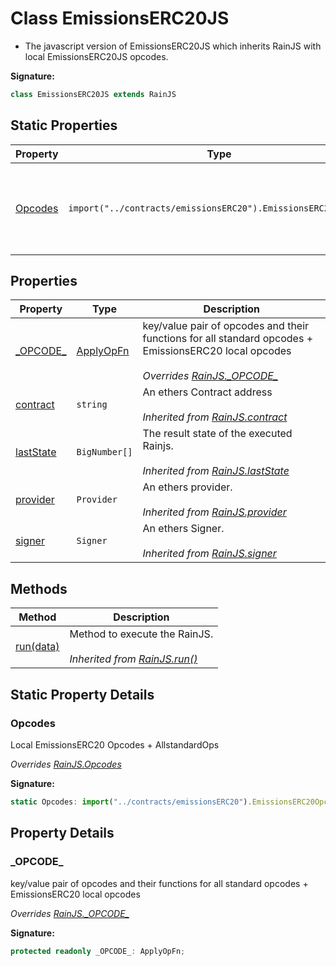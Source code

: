 
# Class EmissionsERC20JS

- The javascript version of EmissionsERC20JS which inherits RainJS with local EmissionsERC20JS opcodes.

<b>Signature:</b>

```typescript
class EmissionsERC20JS extends RainJS 
```

## Static Properties

|  Property | Type | Description |
|  --- | --- | --- |
|  [Opcodes](./emissionserc20js.md#Opcodes-property-static) | `import("../contracts/emissionsERC20").EmissionsERC20Opcodes` | Local EmissionsERC20 Opcodes + AllstandardOps<br></br>*Overrides [RainJS.Opcodes](./rainjs.md#Opcodes-property-static)* |

## Properties

|  Property | Type | Description |
|  --- | --- | --- |
|  [\_OPCODE\_](./emissionserc20js.md#_OPCODE_-property) | [ApplyOpFn](../interfaces/applyopfn.md) | key/value pair of opcodes and their functions for all standard opcodes + EmissionsERC20 local opcodes<br></br>*Overrides [RainJS.\_OPCODE\_](./rainjs.md#_OPCODE_-property)* |
|  [contract](./rainjs.md#contract-property) | `string` | An ethers Contract address<br></br>*Inherited from [RainJS.contract](./rainjs.md#contract-property)* |
|  [lastState](./rainjs.md#lastState-property) | `BigNumber[]` | The result state of the executed Rainjs.<br></br>*Inherited from [RainJS.lastState](./rainjs.md#lastState-property)* |
|  [provider](./rainjs.md#provider-property) | `Provider` | An ethers provider.<br></br>*Inherited from [RainJS.provider](./rainjs.md#provider-property)* |
|  [signer](./rainjs.md#signer-property) | `Signer` | An ethers Signer.<br></br>*Inherited from [RainJS.signer](./rainjs.md#signer-property)* |

## Methods

|  Method | Description |
|  --- | --- |
|  [run(data)](./rainjs.md#run-method-1) | Method to execute the RainJS.<br></br>*Inherited from [RainJS.run()](./rainjs.md#run-method-1)* |

## Static Property Details

<a id="Opcodes-property-static"></a>

### Opcodes

Local EmissionsERC20 Opcodes + AllstandardOps

*Overrides [RainJS.Opcodes](./rainjs.md#Opcodes-property-static)*

<b>Signature:</b>

```typescript
static Opcodes: import("../contracts/emissionsERC20").EmissionsERC20Opcodes;
```

## Property Details

<a id="_OPCODE_-property"></a>

### \_OPCODE\_

key/value pair of opcodes and their functions for all standard opcodes + EmissionsERC20 local opcodes

*Overrides [RainJS.\_OPCODE\_](./rainjs.md#_OPCODE_-property)*

<b>Signature:</b>

```typescript
protected readonly _OPCODE_: ApplyOpFn;
```
